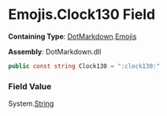 # Emojis\.Clock130 Field

**Containing Type**: [DotMarkdown](../../README.md)\.[Emojis](../README.md)

**Assembly**: DotMarkdown\.dll

```csharp
public const string Clock130 = ":clock130:"
```

### Field Value

System\.[String](https://docs.microsoft.com/en-us/dotnet/api/system.string)